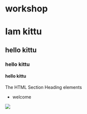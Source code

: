 # workshop
# Iam kittu 
## hello kittu
### hello kittu
#### hello kittu
The HTML Section Heading elements
* welcome

<img src="C:\Users\ramak\Downloads\download">
